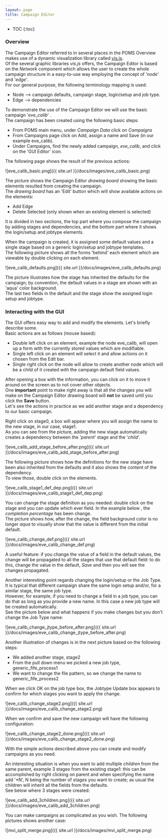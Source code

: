 ```yaml
---
layout: page
title: Campaign Editor
---
```

* TOC
{:toc}
### Overview

The Campaign Editor referred to in several places in the POMS Overview makes use of a dynamic visualization library called [vis.js](http://visjs.org/).  
Of the several graphic libraries _vis.js_ offers, the Campaign Editor is based on the _Network_ component which allows the user to create the whole campaign structure in a easy-to-use way employing the concept of '_node_' and '_edge_'.  
For our general purpose, the following terminology mapping is used:

* Node --> campaign defaults, campaign stage, login/setup and job type.
* Edge --> dependencies

To demonstrate the use of the Campaign Editor we will use the basic campaign '_eve_calib_' .  
The campaign has been created using the following basic steps:

* From POMS main menu, under _Campaign Data_ click on _Campaigns_
* From Campaigns page click on Add, assign a name and Save (in our example eve_calib).
* Under Campaigns, find the newly added campaign, _eve_calib_, and click on the 'GUI Editor' icon.

The following page shows the result of the previous actions:

![eve_calib_basic.png]({{ site.url }}/docs/images/eve_calib_basic.png)

The picture shows the Campaign Editor _drawing board_ showing the basic elements resulted from creating the campaign.  
The _drawing board_ has an 'Edit' button which will show available actions on the elements:

* Add Edge
* Delete Selected (only shown when an existing element is selected)

It is divided in two sections, the top part where you compose the campaign by adding stages and dependencies, and the bottom part where it shows the login/setup and jobtype elements.

When the campaign is created, it is assigned some default values and a single stage based on a generic login/setup and jobtype templates.  
The following picture shows all the forms 'behind' each element which are viewable by double clicking on each element.

![eve_calib_defaults.png]({{ site.url }}/docs/images/eve_calib_defaults.png)

The picture illustrates how the stage has inherited the defaults for the campaign; by convention, the default values in a stage are shown with an 'aqua' color background.  
The last two fields in the default and the stage show the assigned login setup and jobtype.

### Interacting with the GUI

The GUI offers easy way to add and modify the elements. Let's briefly describe some.  
Basic actions are as follows (mouse based):

* Double left click on an element, example the node eve_calib, will open up a form with the currently stored values which are modifiable.
* Single left click on an element will select it and allow actions on it chosen from the Edit bar.
* Single right click on the node will allow to create another node which will be a child of it created with the campaign default field values.

After opening a box with the information, you can click on it to move it around on the screen as to not cover other objects.  
One **important** point to make right away is that all the changes you will make on the Campaign Editor drawing board will **not** be saved until you click the **Save** button.  
Let's see the actions in practice as we add another stage and a dependency to our basic campaign.

Right click on stage0, a box will appear where you will assign the name to the new stage, in our case, stage1.  
As you can see from the picture, adding the new stage automatically creates a dependency between the '_parent_' stage and the '_child_'.

![eve_calib_add_stage_before_after.png]({{ site.url }}/docs/images/eve_calib_add_stage_before_after.png)

The following picture shows how the definitions for the new stage have been also inherited from the defaults and it also shows the content of the dependency.  
To view those, double click on the elements.

![eve_calib_stage1_def_dep.png]({{ site.url }}/docs/images/eve_calib_stage1_def_dep.png)

You can change the stage definition as you needed: double click on the stage and you can update which ever field. In the example below , the _completion percentage_ has been change.  
The picture shows how, after the change, the field background color is no longer _aqua_ to visually show that the value is different from the initial default.

![eve_calib_change_def.png]({{ site.url }}/docs/images/eve_calib_change_def.png)

A useful feature: if you change the value of a field in the default values, the change will be propagated to all the stages that use that default field: to do this, change the value in the default, _Save_ and then you will see the changes propagated.

Another interesting point regards changing the login/setup or the Job Type. It is typical that different campaign share the same login setup and/or, for a similar stage, the same job type.  
However, for example, if you need to change a field in a job type, you can do that as long as you provide a new name. In this case a new job type will be created automatically.  
See the picture below and what happens if you make changes but you don't change the Job Type name:

![eve_calib_change_jtype_before_after.png]({{ site.url }}/docs/images/eve_calib_change_jtype_before_after.png)

Another illustration of changes is in the next picture based on the following steps:

* We added another stage, stage2
* From the pull down menu we picked a new job type, generic_fife_process1
* We want to change the file pattern, so we change the name to generic_fife_process2

When we click OK on the job type box, the Jobtype Update box appears to confirm for which stages you want to apply the change.

![eve_calib_change_stage2.png]({{ site.url }}/docs/images/eve_calib_change_stage2.png)

When we confirm and save the new campaign will have the following configuration:

![eve_calib_change_stage2_done.png]({{ site.url }}/docs/images/eve_calib_change_stage2_done.png)

With the simple actions described above you can create and modify campaigns as you need.

An interesting situation is when you want to add multiple _children_ from the same parent, example 3 stages from the existing stage1: this can be accomplished by right clicking on parent and when specifying the name add '*N', N being the number of stages you want to create; as usual the children will inherit all the fields from the defaults.  
See below where 3 stages were created:

![eve_calib_add_3children.png]({{ site.url }}/docs/images/eve_calib_add_3children.png)

You can make campaigns as complicated as you wish. The following pictures shows another case:

![mvi_split_merge.png]({{ site.url }}/docs/images/mvi_split_merge.png)

